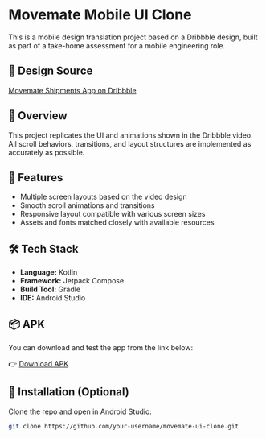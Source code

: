 # Movemate Mobile UI Clone

This is a mobile design translation project based on a Dribbble design, built as part of a take-home assessment for a mobile engineering role.

## 🔗 Design Source

[Movemate Shipments App on Dribbble](https://dribbble.com/shots/21617837-Movemate-Shipments-Mobile-App)

## 📱 Overview

This project replicates the UI and animations shown in the Dribbble video. All scroll behaviors, transitions, and layout structures are implemented as accurately as possible.

## 🚀 Features

- Multiple screen layouts based on the video design
- Smooth scroll animations and transitions
- Responsive layout compatible with various screen sizes
- Assets and fonts matched closely with available resources

## 🛠️ Tech Stack

- **Language:** Kotlin
- **Framework:** Jetpack Compose
- **Build Tool:** Gradle
- **IDE:** Android Studio

## 📦 APK

You can download and test the app from the link below:

👉 [Download APK](https://drive.google.com/your-apk-link)

## 📂 Installation (Optional)

Clone the repo and open in Android Studio:

```bash
git clone https://github.com/your-username/movemate-ui-clone.git
